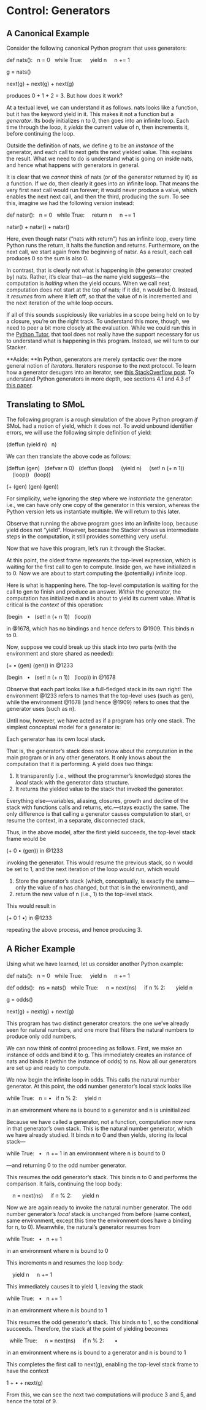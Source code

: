 # Control: Generators


## A Canonical Example

Consider the following canonical Python program that uses generators:

def nats():
  n = 0
  while True:
    yield n
    n += 1

g = nats()

next(g) + next(g) + next(g)

produces 0 + 1 + 2 = 3. But how does it work?

At a textual level, we can understand it as follows. nats looks like a function, but it has the keyword yield in it. This makes it not a function but a _generator_. Its body initializes n to 0, then goes into an infinite loop. Each time through the loop, it _yields_ the current value of n, then increments it, before continuing the loop.

Outside the definition of nats, we define g to be an _instance_ of the generator, and each call to next gets the next yielded value. This explains the result. What we need to do is understand what is going on inside nats, and hence what happens with generators in general.

It is clear that we _cannot_ think of nats (or of the generator returned by it) as a function. If we do, then clearly it goes into an infinite loop. That means the very first next call would run forever; it would never produce a value, which enables the next next call, and then the third, producing the sum. To see this, imagine we had the following version instead:

def natsr():
  n = 0
  while True:
    return n
    n += 1

natsr() + natsr() + natsr()

Here, even though natsr (“nats with return”) has an infinite loop, every time Python runs the return, it halts the function and returns. Furthermore, on the next call, we start again from the beginning of natsr. As a result, each call produces 0 so the sum is also 0.

In contrast, that is clearly not what is happening in (the generator created by) nats. Rather, it’s clear that—as the name yield suggests—the computation is _halting_ when the yield occurs. When we call next, computation does not start at the top of nats; if it did, n would be 0. Instead, it _resumes_ from where it left off, so that the value of n is incremented and the next iteration of the while loop occurs.

If all of this sounds suspiciously like variables in a scope being held on to by a closure, you’re on the right track. To understand this more, though, we need to peer a bit more closely at the evaluation. While we could run this in the [Python Tutor](https://pythontutor.com/python-debugger.html#mode=edit), that tool does not really have the support necessary for us to understand what is happening in this program. Instead, we will turn to our Stacker.

**Aside: **In Python, generators are merely syntactic over the more general notion of _iterators_. Iterators response to the next protocol. To learn how a generator desugars into an iterator, see [this StackOverflow post](https://stackoverflow.com/questions/2776829/difference-between-pythons-generators-and-iterators). To understand Python generators in more depth, see sections 4.1 and 4.3 of [this paper](https://cs.brown.edu/~sk/Publications/Papers/Published/pmmwplck-python-full-monty/).


## Translating to SMoL

The following program is a rough simulation of the above Python program _if_ SMoL had a notion of yield, which it does not. To avoid unbound identifier errors, we will use the following simple definition of yield:

(deffun (yield n)
  n)

We can then translate the above code as follows:

(deffun (gen)
  (defvar n 0)
  (deffun (loop)
    (yield n)
    (set! n (+ n 1))
    (loop))
  (loop))

(+ (gen) (gen) (gen))

For simplicity, we’re ignoring the step where we _instantiate_ the generator: i.e., we can have only one copy of the generator in this version, whereas the Python version lets us instantiate multiple. We will return to this later.

Observe that running the above program goes into an infinite loop, because yield does not “yield”. However, because the Stacker shows us intermediate steps in the computation, it still provides something very useful.

Now that we have this program, let’s run it through the Stacker.

At this point, the oldest frame represents the top-level expression, which is waiting for the first call to gen to compute. Inside gen, we have initialized n to 0. Now we are about to start computing the (potentially) infinite loop.

Here is what is happening here. The top-level computation is waiting for the call to gen to finish and produce an answer. _Within_ the generator, the computation has initialized n and is about to yield its current value. What is critical is the _context_ of this operation:

(begin
  •
  (set! n (+ n 1))
  (loop))

in @1678, which has no bindings and hence defers to @1909. This binds n to 0.

Now, suppose we could break up this stack into two parts (with the environment and store shared as needed):

(+ • (gen) (gen))
in @1233


(begin
  •
  (set! n (+ n 1))
  (loop))
in @1678

Observe that each part looks like a full-fledged stack in its own right! The environment @1233 refers to names that the top-level uses (such as gen), while the environment @1678 (and hence @1909) refers to ones that the generator uses (such as n).

Until now, however, we have acted as if a program has only one stack. The simplest conceptual model for a generator is:

Each generator has its own local stack.

That is, the generator’s stack does not know about the computation in the main program or in any other generators. It only knows about the computation that it is performing. A yield does two things:

1. It transparently (i.e., without the programmer’s knowledge) stores the _local_ stack with the generator data structure.
2. It returns the yielded value to the stack that invoked the generator.

Everything else—variables, aliasing, closures, growth and decline of the stack with functions calls and returns, etc.—stays exactly the same. The only difference is that calling a generator causes computation to start, or resume the context, in a separate, disconnected stack.

Thus, in the above model, after the first yield succeeds, the top-level stack frame would be

(+ 0 • (gen))
in @1233

invoking the generator. This would resume the previous stack, so n would be set to 1, and the next iteration of the loop would run, which would

1. Store the generator’s stack (which, conceptually, is exactly the same—only the value of n has changed, but that is in the environment), and
2. return the new value of n (i.e., 1) to the top-level stack.

This would result in 

(+ 0 1 •)
in @1233

repeating the above process, and hence producing 3.


## A Richer Example

Using what we have learned, let us consider another Python example:

def nats():
  n = 0
  while True:
    yield n
    n += 1

def odds():
  ns = nats()
  while True:
    n = next(ns)
    if n % 2:
      yield n

g = odds()

next(g) + next(g) + next(g)

This program has two distinct generator creators: the one we’ve already seen for natural numbers, and one more that filters the natural numbers to produce only odd numbers.

We can now think of control proceeding as follows. First, we make an instance of odds and bind it to g. This immediately creates an instance of nats and binds it (within the instance of odds) to ns. Now all our generators are set up and ready to compute.

We now begin the infinite loop in odds. This calls the natural number generator. At this point, the odd number generator’s local stack looks like

while True:
  n = •
  if n % 2:
    yield n

in an environment where ns is bound to a generator and n is uninitialized

Because we have called a generator, not a function, computation now runs in that generator’s own stack. This is the natural number generator, which we have already studied. It binds n to 0 and then yields, storing its local stack—

while True:
  •
  n += 1
in an environment where n is bound to 0

—and returning 0 to the odd number generator.

This resumes the odd generator’s stack. This binds n to 0 and performs the comparison. It fails, continuing the loop body:

    n = next(ns)
    if n % 2:
      yield n

Now we are again ready to invoke the natural number generator. The odd number generator’s _local_ stack is unchanged from before (same context, same environment, except this time the environment does have a binding for n, to 0). Meanwhile, the natural’s generator resumes from

while True:
  •
  n += 1

in an environment where n is bound to 0

This increments n and resumes the loop body:

    yield n
    n += 1

This immediately causes it to yield 1, leaving the stack

while True:
  •
  n += 1

in an environment where n is bound to 1

This resumes the odd generator’s stack. This binds n to 1, so the conditional succeeds. Therefore, the stack at the point of yielding becomes

  while True:
    n = next(ns)
    if n % 2:
      •

in an environment where ns is bound to a generator and n is bound to 1

This completes the first call to next(g), enabling the top-level stack frame to have the context

1 + • + next(g)

From this, we can see the next two computations will produce 3 and 5, and hence the total of 9.
